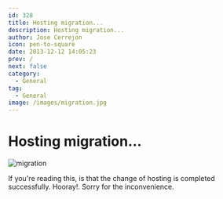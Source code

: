```yaml
---
id: 328
title: Hosting migration...
description: Hosting migration...
author: Jose Cerrejon
icon: pen-to-square
date: 2013-12-12 14:05:23
prev: /
next: false
category:
  - General
tag:
  - General
image: /images/migration.jpg
---
```


# Hosting migration...

![migration](/images/migration.jpg)

If you're reading this, is that the change of hosting is completed successfully. Hooray!. Sorry for the inconvenience.